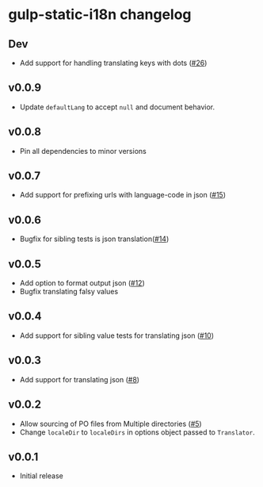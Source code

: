 # gulp-static-i18n changelog

## Dev

* Add support for handling translating keys with dots ([#26][])

[#26]: https://github.com/yola/gulp-static-i18n/pull/26


## v0.0.9

* Update `defaultLang` to accept `null` and document behavior.


## v0.0.8

* Pin all dependencies to minor versions


## v0.0.7

* Add support for prefixing urls with language-code in json ([#15][])

[#15]: https://github.com/yola/gulp-static-i18n/pull/15


## v0.0.6

* Bugfix for sibling tests is json translation([#14][])

[#14]: https://github.com/yola/gulp-static-i18n/pull/14


## v0.0.5

* Add option to format output json ([#12][])
* Bugfix translating falsy values

[#12]: https://github.com/yola/gulp-static-i18n/pull/12


## v0.0.4

* Add support for sibling value tests for translating json ([#10][])

[#10]: https://github.com/yola/gulp-static-i18n/pull/10


## v0.0.3

* Add support for translating json ([#8][])

[#8]: https://github.com/yola/gulp-static-i18n/pull/8


## v0.0.2

* Allow sourcing of PO files from Multiple directories ([#5][])
* Change `localeDir` to `localeDirs` in options object passed
  to `Translator`.

[#5]: https://github.com/yola/gulp-static-i18n/pull/5


## v0.0.1

* Initial release
